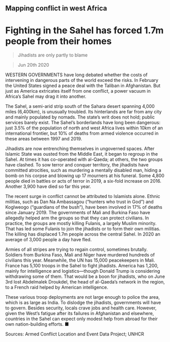 ## Mapping conflict in west Africa

# Fighting in the Sahel has forced 1.7m people from their homes

> Jihadists are only partly to blame

> Jun 20th 2020

WESTERN GOVERNMENTS have long debated whether the costs of intervening in dangerous parts of the world exceed the risks. In February the United States signed a peace deal with the Taliban in Afghanistan. But just as America extricates itself from one conflict, a power vacuum in Africa’s Sahel may drag it into another.

The Sahel, a semi-arid strip south of the Sahara desert spanning 4,000 miles (6,400km), is unusually troubled. Its hinterlands are far from any city and mainly populated by nomads. The state’s writ does not hold; public services barely exist. The Sahel’s borderlands have long been dangerous: just 3.5% of the population of north and west Africa lives within 10km of an international frontier, but 10% of deaths from armed violence occurred in these areas between 1997 and 2019.

Jihadists are now entrenching themselves in ungoverned spaces. After Islamic State was ousted from the Middle East, it began to regroup in the Sahel. At times it has co-operated with al-Qaeda; at others, the two groups have clashed. To sow terror and conquer territory, the jihadists have committed atrocities, such as murdering a mentally disabled man, hiding a bomb on his corpse and blowing up 17 mourners at his funeral. Some 4,800 people died in battles or acts of terror in 2019, a six-fold increase on 2016. Another 3,900 have died so far this year.

The recent surge in conflict cannot be attributed to Islamists alone. Ethnic militias, such as Dan Na Ambassagou (“hunters who trust in God”) and Koglweogo (“guardians of the bush”), have been involved in 17% of deaths since January 2019. The governments of Mali and Burkina Faso have allegedly helped arm the groups so that they can protect civilians. In practice, the groups are mostly killing Fulanis, a largely Muslim minority. That has led some Fulanis to join the jihadists or to form their own militias. The killing has displaced 1.7m people across the central Sahel. In 2020 an average of 3,000 people a day have fled.

Armies of all stripes are trying to regain control, sometimes brutally. Soldiers from Burkina Faso, Mali and Niger have murdered hundreds of civilians this year. Meanwhile, the UN has 15,000 peacekeepers in Mali. France has 5,100 troops in the Sahel to fight jihadists. America has 1,200, mainly for intelligence and logistics—though Donald Trump is considering withdrawing some of them. That would be a boon for jihadists, who on June 3rd lost Abdelmalek Droukdel, the head of al-Qaeda’s network in the region, to a French raid helped by American intelligence.

These various troop deployments are not large enough to police the area, which is as large as India. To dislodge the jihadists, governments will have to govern. Besides security, locals crave jobs and health care. However, given the West’s fatigue after its failures in Afghanistan and elsewhere, countries in the Sahel can expect only modest help from abroad for their own nation-building efforts. ■

Sources: Armed Conflict Location and Event Data Project; UNHCR